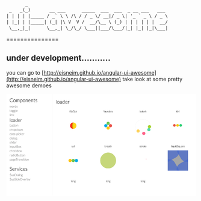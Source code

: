 	       _                                                    
	 _   _(_)       __ ___      _____  ___  ___  _ __ ___   ___ 
	| | | | |_____ / _` \ \ /\ / / _ \/ __|/ _ \| '_ ` _ \ / _ \
	| |_| | |_____| (_| |\ V  V /  __/\__ \ (_) | | | | | |  __/
	 \__,_|_|      \__,_| \_/\_/ \___||___/\___/|_| |_| |_|\___|

===============

## under development........... 
you can go to [http://eisneim.github.io/angular-ui-awesome](http://eisneim.github.io/angular-ui-awesome) take look at some pretty awesome demoes

![img](snapshot.png 'preview')